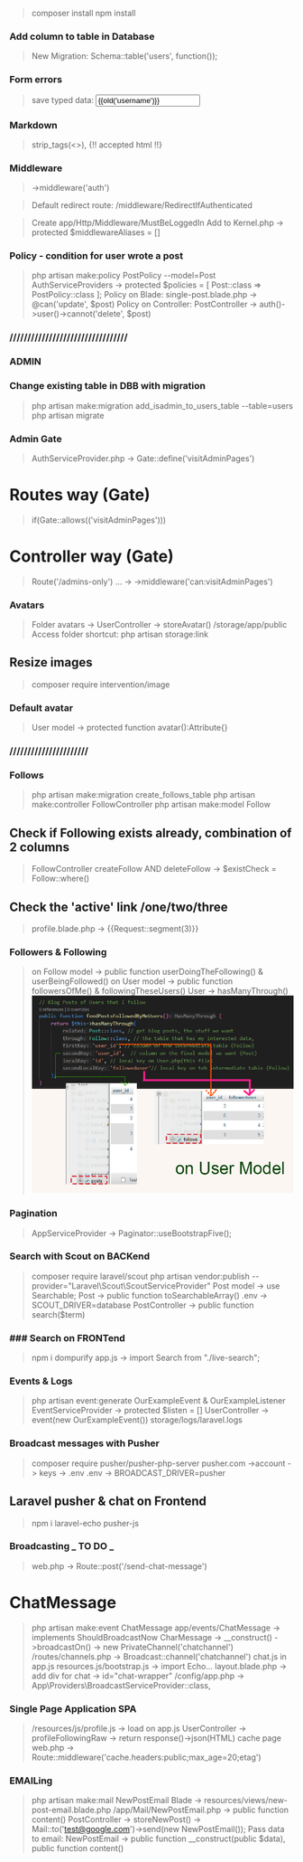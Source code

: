 > composer install
> npm install

### Add column to table in Database

> New Migration: Schema::table('users', function());

### Form errors

> save typed data: <input value="{{old('username')}}" />

### Markdown

> strip_tags(<>), {!! accepted html !!}

### Middleware

> ->middleware('auth')

> Default redirect route: /middleware/RedirectIfAuthenticated

> Create app/Http/Middleware/MustBeLoggedIn
> Add to Kernel.php -> protected $middlewareAliases = []

### Policy - condition for user wrote a post

> php artisan make:policy PostPolicy --model=Post
> AuthServiceProviders -> protected $policies = [ Post::class => PostPolicy::class ];
> Policy on Blade: single-post.blade.php -> @can('update', $post)
> Policy on Controller: PostController -> auth()->user()->cannot('delete', $post)

### /////////////////////////////////

### ADMIN

### Change existing table in DBB with migration

> php artisan make:migration add_isadmin_to_users_table --table=users
> php artisan migrate

### Admin Gate

> AuthServiceProvider.php -> Gate::define('visitAdminPages')

# Routes way (Gate)

> if(Gate::allows(('visitAdminPages')))

# Controller way (Gate)

> Route('/admins-only') ... -> ->middleware('can:visitAdminPages')

### Avatars

> Folder avatars -> UserController -> storeAvatar()
> /storage/app/public
> Access folder shortcut: php artisan storage:link

## Resize images

> composer require intervention/image

### Default avatar

> User model -> protected function avatar():Attribute{}

### //////////////////////

### Follows

> php artisan make:migration create_follows_table
> php artisan make:controller FollowController
> php artisan make:model Follow

## Check if Following exists already, combination of 2 columns

> FollowController createFollow AND deleteFollow -> $existCheck = Follow::where()

## Check the 'active' link /one/two/three

> profile.blade.php -> {{Request::segment(3)}}

### Followers & Following

> on Follow model -> public function userDoingTheFollowing() & userBeingFollowed()
> on User model -> public function followersOfMe() & followingTheseUsers()
> User -> hasManyThrough()
> ![hasManyThrough](https://github.com/samedan/2410_udemy_laravel_revisited/blob/main/public/printscreen1.jpg)

### Pagination

> AppServiceProvider -> Paginator::useBootstrapFive();

### Search with Scout on BACKend

> composer require laravel/scout
> php artisan vendor:publish --provider="Laravel\Scout\ScoutServiceProvider"
> Post model -> use Searchable;
> Post -> public function toSearchableArray()
> .env -> SCOUT_DRIVER=database
> PostController -> public function search($term)

### ### Search on FRONTend

> npm i dompurify
> app.js -> import Search from "./live-search";

### Events & Logs

> php artisan event:generate
> OurExampleEvent & OurExampleListener
> EventServiceProvider -> protected $listen = []
> UserController -> event(new OurExampleEvent())
> storage/logs/laravel.logs

### Broadcast messages with Pusher

> composer require pusher/pusher-php-server
> pusher.com ->account -> keys -> .env
> .env -> BROADCAST_DRIVER=pusher

## Laravel pusher & chat on Frontend

> npm i laravel-echo pusher-js

### Broadcasting _ TO DO _

> web.php -> Route::post('/send-chat-message')

# ChatMessage

> php artisan make:event ChatMessage
> app/events/ChatMessage -> implements ShouldBroadcastNow
> CharMessage -> \_\_construct() ->broadcastOn() -> new PrivateChannel('chatchannel')
> /routes/channels.php -> Broadcast::channel('chatchannel')
> chat.js in app.js
> resources.js/bootstrap.js -> import Echo...
> layout.blade.php -> add div for chat -> id="chat-wrapper"
> /config/app.php -> App\Providers\BroadcastServiceProvider::class,

### Single Page Application SPA

> /resources/js/profile.js -> load on app.js
> UserController -> profileFollowingRaw -> return response()->json(HTML)
> cache page web.php -> Route::middleware('cache.headers:public;max_age=20;etag')

### EMAILing

> php artisan make:mail NewPostEmail
> Blade -> resources/views/new-post-email.blade.php
> /app/Mail/NewPostEmail.php -> public function content()
> PostController -> storeNewPost() -> Mail::to('test@google.com')->send(new NewPostEmail());
> Pass data to email: NewPostEmail -> public function \_\_construct(public $data), public function content()
